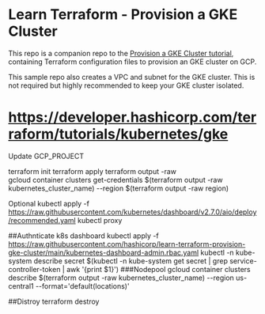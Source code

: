 # Learn Terraform - Provision a GKE Cluster

This repo is a companion repo to the [Provision a GKE Cluster tutorial](https://developer.hashicorp.com/terraform/tutorials/kubernetes/gke), containing Terraform configuration files to provision an GKE cluster on GCP.

This sample repo also creates a VPC and subnet for the GKE cluster. This is not
required but highly recommended to keep your GKE cluster isolated.

# https://developer.hashicorp.com/terraform/tutorials/kubernetes/gke
Update GCP_PROJECT


terraform init
terraform apply
terraform output -raw  
gcloud container clusters get-credentials $(terraform output -raw kubernetes_cluster_name) --region $(terraform output -raw region)


Optional
kubectl apply -f https://raw.githubusercontent.com/kubernetes/dashboard/v2.7.0/aio/deploy/recommended.yaml
kubectl proxy

##Authnticate k8s dashboard
kubectl apply -f https://raw.githubusercontent.com/hashicorp/learn-terraform-provision-gke-cluster/main/kubernetes-dashboard-admin.rbac.yaml
kubectl -n kube-system describe secret $(kubectl -n kube-system get secret | grep service-controller-token | awk '{print $1}')
###Nodepool
gcloud container clusters describe $(terraform output -raw kubernetes_cluster_name) --region us-central1 --format='default(locations)'


##Distroy terraform destroy
